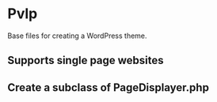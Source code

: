 Pvlp
=====

Base files for creating a WordPress theme.

## Supports single page websites

## Create a subclass of PageDisplayer.php
